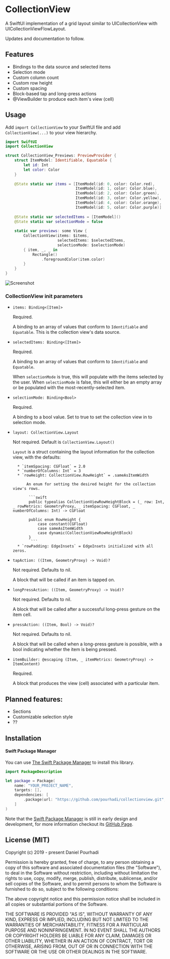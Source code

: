 # CollectionView

A SwiftUI implementation of a grid layout similar to UICollectionView with UICollectionViewFlowLayout.

Updates and documentation to follow.

## Features

* Bindings to the data source and selected items
* Selection mode
* Custom column count
* Custom row height
* Custom spacing
* Block-based tap and long-press actions
* @ViewBuilder to produce each item's view (cell)

## Usage

Add `import CollectionView` to your SwiftUI file and add `CollectionView(...)` to your view hierarchy. 

```swift
import SwiftUI
import CollectionView

struct CollectionView_Previews: PreviewProvider {
    struct ItemModel: Identifiable, Equatable {
        let id: Int
        let color: Color
    }
    
    @State static var items = [ItemModel(id: 0, color: Color.red),
                               ItemModel(id: 1, color: Color.blue),
                               ItemModel(id: 2, color: Color.green),
                               ItemModel(id: 3, color: Color.yellow),
                               ItemModel(id: 4, color: Color.orange),
                               ItemModel(id: 5, color: Color.purple)]
    
    @State static var selectedItems = [ItemModel]()
    @State static var selectionMode = false
    
    static var previews: some View {
        CollectionView(items: $items,
                       selectedItems: $selectedItems,
                       selectionMode: $selectionMode)
        { item, _, _ in
            Rectangle()
                .foregroundColor(item.color)
        }
    }
}

```
![Screenshot](https://github.com/pourhadi/collectionview/blob/master/screenshot.png?raw=true)

### CollectionView init parameters

 * `items: Binding<[Item]>`

    Required. 

    A binding to an array of values that conform to `Identifiable` and `Equatable`. This is the collection view's data source.

* `selectedItems: Binding<[Item]>`

    Required.

    A binding to an array of values that conform to `Identifiable` and `Equatable`.

    When `selectionMode` is true, this will populate with the items selected by the user. When `selectionMode` is false, this will either be an empty array or be populated with the most-recently-selected item.

* `selectionMode: Binding<Bool>`

    Required.

    A binding to a bool value. Set to true to set the collection view in to selection mode.

* `layout: CollectionView.Layout`

    Not required. Default is `CollectionView.Layout()`
    
    `Layout` is a struct containing the layout information for the collection view, with the defaults:
   
        * `itemSpacing: CGFloat` = 2.0
        * `numberOfColumns: Int` = 3   
        * `rowHeight: CollectionView.RowHeight` = .sameAsItemWidth

            An enum for setting the desired height for the collection view's rows.

             ```swift
             public typealias CollectionViewRowHeightBlock = (_ row: Int, _ rowMetrics: GeometryProxy, _ itemSpacing: CGFloat, _ numberOfColumns: Int) -> CGFloat

             public enum RowHeight {
                 case constant(CGFloat)
                 case sameAsItemWidth
                 case dynamic(CollectionViewRowHeightBlock)
             }
              ```
        * `rowPadding: EdgeInsets` = EdgeInsets initialized with all zeros.

* `tapAction: ((Item, GeometryProxy) -> Void)?`

    Not required. Defaults to nil.

    A block that will be called if an item is tapped on.

* `longPressAction: ((Item, GeometryProxy) -> Void)?`

    Not required. Defaults to nil.

    A block that will be called after a successful long-press gesture on the item cell.
    
* `pressAction: ((Item, Bool) -> Void)?`

    Not required. Defaults to nil.

    A block that will be called when a long-press gesture is possible, with a bool indicating whether the item is being pressed.
    
* `itemBuilder: @escaping (Item, _ itemMetrics: GeometryProxy) -> ItemContent)`

    Required.

    A block that produces the view (cell) associated with a particular item.
    


## Planned features:
* Sections
* Customizable selection style
* ??

## Installation

#### Swift Package Manager
You can use [The Swift Package Manager](https://swift.org/package-manager) to install this library.

```swift
import PackageDescription

let package = Package(
    name: "YOUR_PROJECT_NAME",
    targets: [],
    dependencies: [
        .package(url: "https://github.com/pourhadi/collectionview.git", .branch("master"))    
    ]
)
```

Note that the [Swift Package Manager](https://swift.org/package-manager) is still in early design and development, for more information checkout its [GitHub Page](https://github.com/apple/swift-package-manager).

## License (MIT)

Copyright (c) 2019 - present Daniel Pourhadi

Permission is hereby granted, free of charge, to any person obtaining a copy
of this software and associated documentation files (the "Software"), to deal
in the Software without restriction, including without limitation the rights
to use, copy, modify, merge, publish, distribute, sublicense, and/or sell
copies of the Software, and to permit persons to whom the Software is
furnished to do so, subject to the following conditions:

The above copyright notice and this permission notice shall be included in
all copies or substantial portions of the Software.

THE SOFTWARE IS PROVIDED "AS IS", WITHOUT WARRANTY OF ANY KIND, EXPRESS OR
IMPLIED, INCLUDING BUT NOT LIMITED TO THE WARRANTIES OF MERCHANTABILITY,
FITNESS FOR A PARTICULAR PURPOSE AND NONINFRINGEMENT. IN NO EVENT SHALL THE
AUTHORS OR COPYRIGHT HOLDERS BE LIABLE FOR ANY CLAIM, DAMAGES OR OTHER
LIABILITY, WHETHER IN AN ACTION OF CONTRACT, TORT OR OTHERWISE, ARISING FROM,
OUT OF OR IN CONNECTION WITH THE SOFTWARE OR THE USE OR OTHER DEALINGS IN
THE SOFTWARE.
